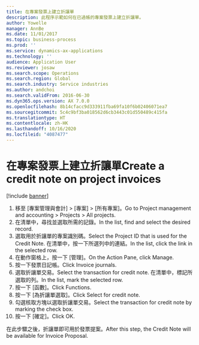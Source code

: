 ```yaml
---
title: 在專案發票上建立折讓單
description: 此程序示範如何在已過帳的專案發票上建立折讓單。
author: Yowelle
manager: AnnBe
ms.date: 11/01/2017
ms.topic: business-process
ms.prod: ''
ms.service: dynamics-ax-applications
ms.technology: ''
audience: Application User
ms.reviewer: josaw
ms.search.scope: Operations
ms.search.region: Global
ms.search.industry: Service industries
ms.author: andchoi
ms.search.validFrom: 2016-06-30
ms.dyn365.ops.version: AX 7.0.0
ms.openlocfilehash: 8b14cfacc9d333911fba69fa10f6b02406071ea7
ms.sourcegitcommit: 5c4c9bf3ba018562d6cb3443c01d550489c415fa
ms.translationtype: HT
ms.contentlocale: zh-HK
ms.lasthandoff: 10/16/2020
ms.locfileid: "4087477"
---
```

# <a name="create-a-credit-note-on-project-invoices"></a><span data-ttu-id="b1672-103">在專案發票上建立折讓單</span><span class="sxs-lookup"><span data-stu-id="b1672-103">Create a credit note on project invoices</span></span>

[!include [banner](../../includes/banner.md)]

1. <span data-ttu-id="b1672-104">移至 [專案管理與會計] > [專案] > [所有專案]。</span><span class="sxs-lookup"><span data-stu-id="b1672-104">Go to Project management and accounting > Projects > All projects.</span></span> 
2. <span data-ttu-id="b1672-105">在清單中，尋找並選取所需的記錄。</span><span class="sxs-lookup"><span data-stu-id="b1672-105">In the list, find and select the desired record.</span></span> 
3. <span data-ttu-id="b1672-106">選取用於折讓單的專案識別碼。</span><span class="sxs-lookup"><span data-stu-id="b1672-106">Select the Project ID that is used for the Credit Note.</span></span> <span data-ttu-id="b1672-107">在清單中，按一下所選列中的連結。</span><span class="sxs-lookup"><span data-stu-id="b1672-107">In the list, click the link in the selected row.</span></span> 
4. <span data-ttu-id="b1672-108">在動作窗格上，按一下 [管理]。</span><span class="sxs-lookup"><span data-stu-id="b1672-108">On the Action Pane, click Manage.</span></span> 
5. <span data-ttu-id="b1672-109">按一下發票日記帳。</span><span class="sxs-lookup"><span data-stu-id="b1672-109">Click Invoice journals.</span></span> 
6. <span data-ttu-id="b1672-110">選取折讓單交易。</span><span class="sxs-lookup"><span data-stu-id="b1672-110">Select the transaction for credit note.</span></span> <span data-ttu-id="b1672-111">在清單中，標記所選取的列。</span><span class="sxs-lookup"><span data-stu-id="b1672-111">In the list, mark the selected row.</span></span> 
7. <span data-ttu-id="b1672-112">按一下 [函數]。</span><span class="sxs-lookup"><span data-stu-id="b1672-112">Click Functions.</span></span> 
8. <span data-ttu-id="b1672-113">按一下 [為折讓單選取]。</span><span class="sxs-lookup"><span data-stu-id="b1672-113">Click Select for credit note.</span></span> 
9. <span data-ttu-id="b1672-114">勾選核取方塊以選取折讓單交易。</span><span class="sxs-lookup"><span data-stu-id="b1672-114">Select the transaction for credit note by marking the check box.</span></span>
10. <span data-ttu-id="b1672-115">按一下 [確定]。</span><span class="sxs-lookup"><span data-stu-id="b1672-115">Click OK.</span></span> 

<span data-ttu-id="b1672-116">在此步驟之後，折讓單即可用於發票提案。</span><span class="sxs-lookup"><span data-stu-id="b1672-116">After this step, the Credit Note will be available for Invoice Proposal.</span></span>
